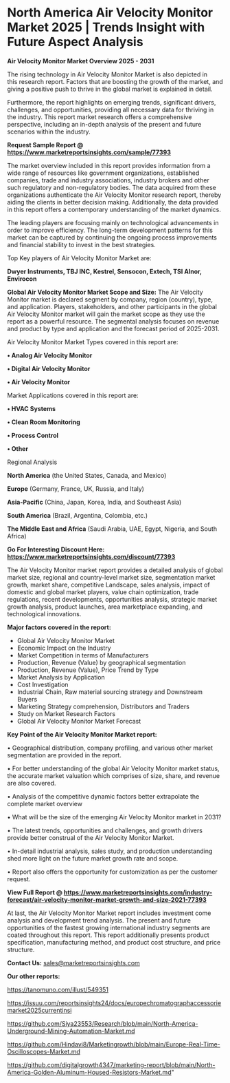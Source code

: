 # North America Air Velocity Monitor Market 2025 | Trends Insight with Future Aspect Analysis

<Strong> Air Velocity Monitor Market Overview 2025 - 2031</strong>

The rising technology in Air Velocity Monitor Market is also depicted in this research report. Factors that are boosting the growth of the market, and giving a positive push to thrive in the global market is explained in detail.

Furthermore, the report highlights on emerging trends, significant drivers, challenges, and opportunities, providing all necessary data for thriving in the industry. This report market research offers a comprehensive perspective, including an in-depth analysis of the present and future scenarios within the industry.

<strong>Request Sample Report @ <a href=https://www.marketreportsinsights.com/sample/77393>https://www.marketreportsinsights.com/sample/77393</a></strong>

The market overview included in this report provides information from a wide range of resources like government organizations, established companies, trade and industry associations, industry brokers and other such regulatory and non-regulatory bodies. The data acquired from these organizations authenticate the Air Velocity Monitor research report, thereby aiding the clients in better decision making. Additionally, the data provided in this report offers a contemporary understanding of the market dynamics.

The leading players are focusing mainly on technological advancements in order to improve efficiency. The long-term development patterns for this market can be captured by continuing the ongoing process improvements and financial stability to invest in the best strategies.

Top Key players of Air Velocity Monitor Market are:

<strong>Dwyer Instruments, TBJ INC, Kestrel, Sensocon, Extech, TSI Alnor, Envirocon</strong>

<strong><b>Global Air Velocity Monitor Market Scope and Size:</b></strong>
The Air Velocity Monitor market is declared segment by company, region (country), type, and application. Players, stakeholders, and other participants in the global Air Velocity Monitor market will gain the market scope as they use the report as a powerful resource. The segmental analysis focuses on revenue and product by type and application and the forecast period of 2025-2031.

Air Velocity Monitor Market Types covered in this report are:

<strong>• Analog Air Velocity Monitor

• Digital Air Velocity Monitor

• Air Velocity Monitor</strong>

Market Applications covered in this report are:

<strong>• HVAC Systems

• Clean Room Monitoring

• Process Control

• Other</strong> 

Regional Analysis

<strong>North America</strong> (the United States, Canada, and Mexico)

<strong>Europe</strong> (Germany, France, UK, Russia, and Italy)

<strong>Asia-Pacific</strong> (China, Japan, Korea, India, and Southeast Asia)

<strong>South America</strong> (Brazil, Argentina, Colombia, etc.)

<strong>The Middle East and Africa</strong> (Saudi Arabia, UAE, Egypt, Nigeria, and South Africa)

<strong>Go For Interesting Discount Here: <a href=https://www.marketreportsinsights.com/discount/77393>https://www.marketreportsinsights.com/discount/77393</a></strong>

The Air Velocity Monitor market report provides a detailed analysis of global market size, regional and country-level market size, segmentation market growth, market share, competitive Landscape, sales analysis, impact of domestic and global market players, value chain optimization, trade regulations, recent developments, opportunities analysis, strategic market growth analysis, product launches, area marketplace expanding, and technological innovations.

<strong><b>Major factors covered in the report:</b></strong>
<ul>
  <li>Global Air Velocity Monitor Market </li>
  <li>Economic Impact on the Industry</li>
  <li>Market Competition in terms of Manufacturers</li>
  <li>Production, Revenue (Value) by geographical segmentation</li>
  <li>Production, Revenue (Value), Price Trend by Type</li>
  <li>Market Analysis by Application</li>
  <li>Cost Investigation</li>
  <li>Industrial Chain, Raw material sourcing strategy and Downstream Buyers</li>
  <li>Marketing Strategy comprehension, Distributors and Traders</li>
  <li>Study on Market Research Factors</li>
  <li>Global Air Velocity Monitor Market Forecast</li>
</ul>

<strong><b>Key Point of the Air Velocity Monitor Market report:</b></strong>

• Geographical distribution, company profiling, and various other market segmentation are provided in the report.

• For better understanding of the global Air Velocity Monitor market status, the accurate market valuation which comprises of size, share, and revenue are also covered.

• Analysis of the competitive dynamic factors better extrapolate the complete market overview

• What will be the size of the emerging Air Velocity Monitor market in 2031?

• The latest trends, opportunities and challenges, and growth drivers provide better construal of the Air Velocity Monitor Market.

• In-detail industrial analysis, sales study, and production understanding shed more light on the future market growth rate and scope.

• Report also offers the opportunity for customization as per the customer request.

<strong><b>View Full Report @ <a href=https://www.marketreportsinsights.com/industry-forecast/air-velocity-monitor-market-growth-and-size-2021-77393>https://www.marketreportsinsights.com/industry-forecast/air-velocity-monitor-market-growth-and-size-2021-77393</a></b></strong>


At last, the Air Velocity Monitor Market report includes investment come analysis and development trend analysis. The present and future opportunities of the fastest growing international industry segments are coated throughout this report. This report additionally presents product specification, manufacturing method, and product cost structure, and price structure.

<strong>Contact Us:</strong>
sales@marketreportsinsights.com

<strong>Our other reports:</strong>

<a href=https://tanomuno.com/illust/549351>https://tanomuno.com/illust/549351</a>

<a href=https://issuu.com/reportsinsights24/docs/europechromatographaccessoriemarket2025currentinsi>https://issuu.com/reportsinsights24/docs/europechromatographaccessoriemarket2025currentinsi</a>

<a href=https://github.com/Siya23553/Research/blob/main/North-America-Underground-Mining-Automation-Market.md>https://github.com/Siya23553/Research/blob/main/North-America-Underground-Mining-Automation-Market.md</a>

<a href=https://github.com/Hindavi8/Marketingrowth/blob/main/Europe-Real-Time-Oscilloscopes-Market.md>https://github.com/Hindavi8/Marketingrowth/blob/main/Europe-Real-Time-Oscilloscopes-Market.md</a>

<a href=https://github.com/digitalgrowth4347/marketing-report/blob/main/North-America-Golden-Aluminum-Housed-Resistors-Market.md>https://github.com/digitalgrowth4347/marketing-report/blob/main/North-America-Golden-Aluminum-Housed-Resistors-Market.md</a>"
